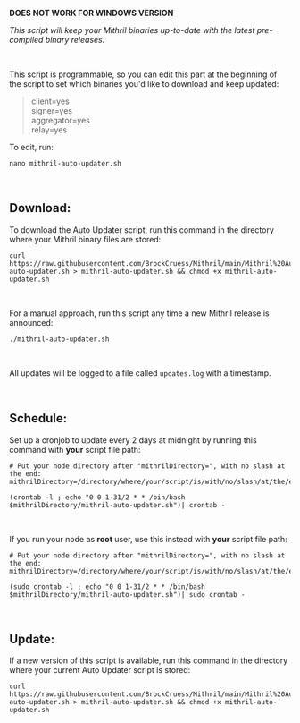 **DOES NOT WORK FOR WINDOWS VERSION**

*This script will keep your Mithril binaries up-to-date with the latest pre-compiled binary releases.*

<br>

This script is programmable, so you can edit this part at the beginning of the script to set which binaries you'd like to download and keep updated:

> client=yes<br>
> signer=yes<br>
> aggregator=yes<br>
> relay=yes

To edit, run:
```
nano mithril-auto-updater.sh
```

<br>

## Download:

To download the Auto Updater script, run this command in the directory where your Mithril binary files are stored:

```
curl https://raw.githubusercontent.com/BrockCruess/Mithril/main/Mithril%20Auto%20Updater/mithril-auto-updater.sh > mithril-auto-updater.sh && chmod +x mithril-auto-updater.sh
```
<br>

For a manual approach, run this script any time a new Mithril release is announced:

```
./mithril-auto-updater.sh
```
<br>

All updates will be logged to a file called `updates.log` with a timestamp.

<br>

## Schedule:

Set up a cronjob to update every 2 days at midnight by running this command with **your** script file path:

```
# Put your node directory after "mithrilDirectory=", with no slash at the end:
mithrilDirectory=/directory/where/your/script/is/with/no/slash/at/the/end

(crontab -l ; echo "0 0 1-31/2 * * /bin/bash $mithrilDirectory/mithril-auto-updater.sh")| crontab -
```

<br>

If you run your node as **root** user, use this instead with **your** script file path:

```
# Put your node directory after "mithrilDirectory=", with no slash at the end:
mithrilDirectory=/directory/where/your/script/is/with/no/slash/at/the/end

(sudo crontab -l ; echo "0 0 1-31/2 * * /bin/bash $mithrilDirectory/mithril-auto-updater.sh")| sudo crontab -
```

<br>

## Update:

If a new version of this script is available, run this command in the directory where your current Auto Updater script is stored:

```
curl https://raw.githubusercontent.com/BrockCruess/Mithril/main/Mithril%20Auto%20Updater/mithril-auto-updater.sh > mithril-auto-updater.sh && chmod +x mithril-auto-updater.sh
```
